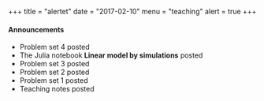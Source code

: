 +++
title = "alertet"
date = "2017-02-10"
menu = "teaching"
alert = true
+++

#### Announcements
- Problem set 4 posted
- The Julia notebook **Linear model by simulations** posted
- Problem set 3 posted
- Problem set 2 posted
- Problem set 1 posted
- Teaching notes posted

